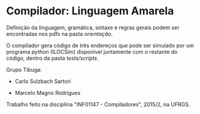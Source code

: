 # **Compilador: Linguagem Amarela** #

Definição da linguagem, gramática, sintaxe e regras gerais podem ser encontradas nos pdfs na pasta *orientação*.

O compilador gera código de três endereços que pode ser simulado por um programa *python* (ILOCSim) disponível juntamente com o restante do código, dentro da pasta *tests/scripts*.

Grupo Tibuga:
 
* Carlo Sulzbach Sartori

* Marcelo Magno Rodrigues


Trabalho feito na disciplina "INF01147 - Compiladores", 2015/2, na UFRGS.